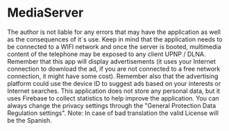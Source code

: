 # MediaServer

The author is not liable for any errors that may have the application as well as the consequences of it´s use.
Keep in mind that the application needs to be connected to a WIFI network and once the server is booted, multimedia content of the telephone may be exposed to any client UPNP / DLNA.
Remember that this app will display advertisements (it uses your Internet connection to download the ad, if you are not connected to a free network connection, it might have some cost).
Remember also that the advertising platform could use the device ID to suggest ads based on your interests or Internet searches.
This application does not store any personal data, but it uses Firebase to collect statistics to help improve the application.
You can always change the privacy settings through the "General Protection Data Regulation settings".
Note: In case of bad translation the valid License will be the Spanish.